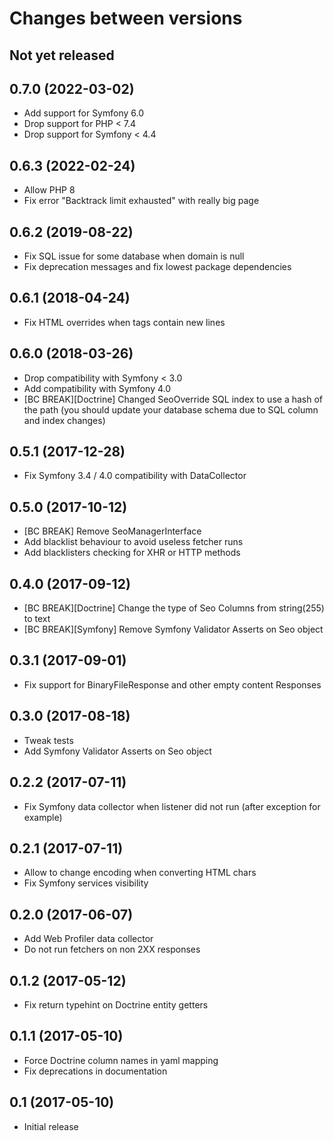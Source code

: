 # Changes between versions

## Not yet released

## 0.7.0 (2022-03-02)

* Add support for Symfony 6.0
* Drop support for PHP < 7.4
* Drop support for Symfony < 4.4

## 0.6.3 (2022-02-24)

* Allow PHP 8
* Fix error "Backtrack limit exhausted" with really big page

## 0.6.2 (2019-08-22)

* Fix SQL issue for some database when domain is null
* Fix deprecation messages and fix lowest package dependencies

## 0.6.1 (2018-04-24)

* Fix HTML overrides when tags contain new lines

## 0.6.0 (2018-03-26)

* Drop compatibility with Symfony < 3.0
* Add compatibility with Symfony 4.0
* [BC BREAK][Doctrine] Changed SeoOverride SQL index to use a hash of the path
(you should update your database schema due to SQL column and index changes)

## 0.5.1 (2017-12-28)

* Fix Symfony 3.4 / 4.0 compatibility with DataCollector

## 0.5.0 (2017-10-12)

* [BC BREAK] Remove SeoManagerInterface
* Add blacklist behaviour to avoid useless fetcher runs
* Add blacklisters checking for XHR or HTTP methods

## 0.4.0 (2017-09-12)

* [BC BREAK][Doctrine] Change the type of Seo Columns from string(255) to text
* [BC BREAK][Symfony] Remove Symfony Validator Asserts on Seo object

## 0.3.1 (2017-09-01)

* Fix support for BinaryFileResponse and other empty content Responses

## 0.3.0 (2017-08-18)

* Tweak tests
* Add Symfony Validator Asserts on Seo object

## 0.2.2 (2017-07-11)

* Fix Symfony data collector when listener did not run (after exception for example)

## 0.2.1 (2017-07-11)

* Allow to change encoding when converting HTML chars
* Fix Symfony services visibility

## 0.2.0 (2017-06-07)

* Add Web Profiler data collector
* Do not run fetchers on non 2XX responses

## 0.1.2 (2017-05-12)

* Fix return typehint on Doctrine entity getters

## 0.1.1 (2017-05-10)

* Force Doctrine column names in yaml mapping
* Fix deprecations in documentation

## 0.1 (2017-05-10)

* Initial release
